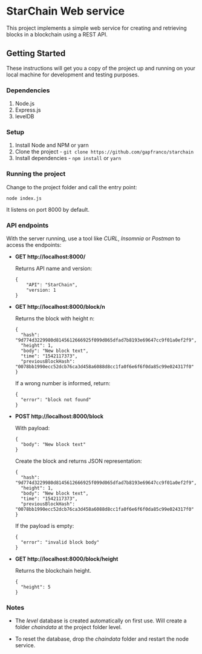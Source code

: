 # StarChain Web service

This project implements a simple web service for creating and retrieving blocks in a blockchain using a REST API.

## Getting Started

These instructions will get you a copy of the project up and running on your local machine for development and testing purposes.

### Dependencies

1. Node.js
2. Express.js
3. levelDB

### Setup

1. Install Node and NPM or yarn
2. Clone the project - `git clone https://github.com/gapfranco/starchain`
3. Install dependencies - `npm install` or `yarn`

### Running the project

Change to the project folder and call the entry point:

```
node index.js
```

It listens on port 8000 by default.

### API endpoints

With the server running, use a tool like _CURL_, _Insomnia_ or _Postman_ to access the endpoints:

- **GET http://localhost:8000/**

  Returns API name and version:

  ```
  {
      "API": "StarChain",
      "version: 1
  }
  ```

- **GET http://localhost:8000/block/n**

  Returns the block with height n:

  ```
  {
    "hash": "9d774d3229980d8145612666925f099d065dfad7b8193e69647cc9f01a0ef2f9",
    "height": 1,
    "body": "New block text",
    "time": "1542117373",
    "previousBlockHash": "0078bb1990ecc52dcb76ca3d458a6088d8cc1fa0f6e6f6f0da85c99e024317f0"
  }
  ```

  If a wrong number is informed, return:

  ```
  {
    "error": "block not found"
  }

  ```

- **POST http://localhost:8000/block**

  With payload:

  ```
  {
    "body": "New block text"
  }
  ```

  Create the block and returns JSON representation:

  ```
  {
    "hash": "9d774d3229980d8145612666925f099d065dfad7b8193e69647cc9f01a0ef2f9",
    "height": 1,
    "body": "New block text",
    "time": "1542117373",
    "previousBlockHash": "0078bb1990ecc52dcb76ca3d458a6088d8cc1fa0f6e6f6f0da85c99e024317f0"
  }
  ```

  If the payload is empty:

  ```
  {
    "error": "invalid block body"
  }
  ```

- **GET http://localhost:8000/block/height**

  Returns the blockchain height.

  ```
  {
    "height": 5
  }
  ```

### Notes

- The _level_ database is created automatically on first use. Will create a folder _chaindata_
  at the project folder level.

- To reset the database, drop the _chaindata_ folder and restart the node service.
